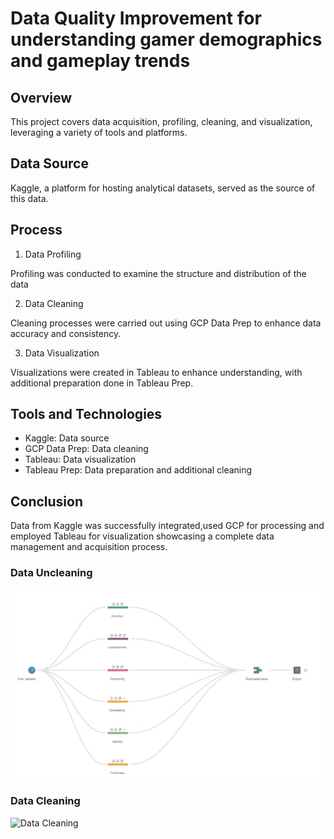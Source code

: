 # Data Quality Improvement for understanding gamer demographics and gameplay trends

## Overview
This project covers data acquisition, profiling, cleaning, and visualization, leveraging a variety of tools and platforms.

## Data Source
Kaggle, a platform for hosting analytical datasets, served as the source of this data.

## Process
1. Data Profiling
   
Profiling was conducted to examine the structure and distribution of the data

2. Data Cleaning
   
Cleaning processes were carried out using GCP Data Prep to enhance data accuracy and consistency.

3. Data Visualization
   
Visualizations were created in Tableau to enhance understanding, with additional preparation done in Tableau Prep.   


## Tools and Technologies
- Kaggle: Data source
- GCP Data Prep: Data cleaning
- Tableau: Data visualization
- Tableau Prep: Data preparation and additional cleaning


## Conclusion
Data from Kaggle was successfully integrated,used GCP for processing and employed Tableau for visualization showcasing a complete data management and acquisition process.


### Data Uncleaning

![Data Uncleaning](https://github.com/edwin-samuel-giftson/My-Projects/blob/main/My%20Projects/Understanding-Gamer-Demographics-and-Gameplay-Trends/Data-Uncleaning.png?raw=true)

### Data Cleaning

![Data Cleaning]()
